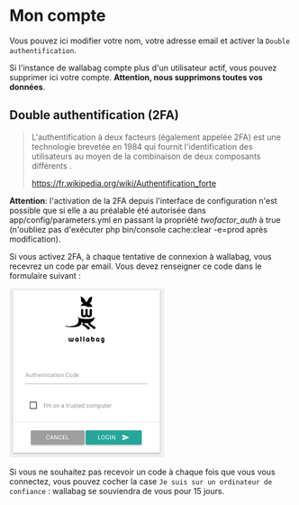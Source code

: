 # Mon compte

Vous pouvez ici modifier votre nom, votre adresse email et activer la
`Double authentification`.

Si l'instance de wallabag compte plus d'un utilisateur actif, vous
pouvez supprimer ici votre compte. **Attention, nous supprimons toutes
vos données**.

## Double authentification (2FA)

> L'authentification à deux facteurs (également appelée 2FA) est une
> technologie brevetée en 1984 qui fournit l'identification des
> utilisateurs au moyen de la combinaison de deux composants différents
> .
>
> <https://fr.wikipedia.org/wiki/Authentification_forte>

**Attention**: l'activation de la 2FA depuis l'interface de
configuration n'est possible que si elle a au préalable été autorisée
dans app/config/parameters.yml en passant la propriété *twofactor\_auth*
à true (n'oubliez pas d'exécuter php bin/console cache:clear -e=prod
après modification).

Si vous activez 2FA, à chaque tentative de connexion à wallabag, vous
recevrez un code par email. Vous devez renseigner ce code dans le
formulaire suivant :

![Authentification à deux facteurs](../../../img/user/2FA_form.png)

Si vous ne souhaitez pas recevoir un code à chaque fois que vous vous
connectez, vous pouvez cocher la case
`Je suis sur un ordinateur de confiance` : wallabag se souviendra de
vous pour 15 jours.
